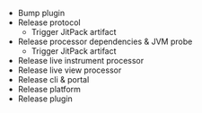 - Bump plugin
- Release protocol
  - Trigger JitPack artifact
- Release processor dependencies & JVM probe
  - Trigger JitPack artifact
- Release live instrument processor
- Release live view processor
- Release cli & portal
- Release platform
- Release plugin
